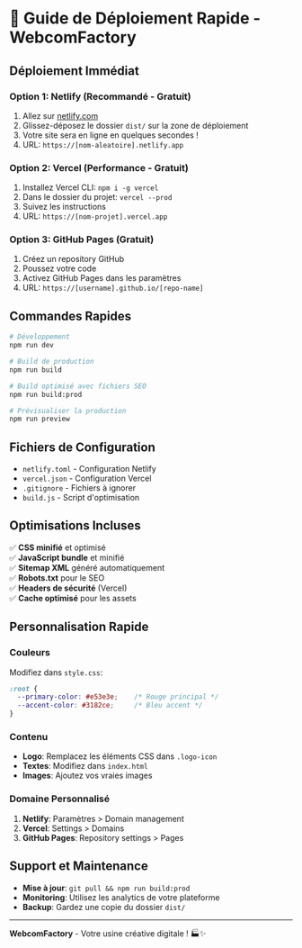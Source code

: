 # 🚀 Guide de Déploiement Rapide - WebcomFactory

## Déploiement Immédiat

### Option 1: Netlify (Recommandé - Gratuit)
1. Allez sur [netlify.com](https://netlify.com)
2. Glissez-déposez le dossier `dist/` sur la zone de déploiement
3. Votre site sera en ligne en quelques secondes !
4. URL: `https://[nom-aleatoire].netlify.app`

### Option 2: Vercel (Performance - Gratuit)
1. Installez Vercel CLI: `npm i -g vercel`
2. Dans le dossier du projet: `vercel --prod`
3. Suivez les instructions
4. URL: `https://[nom-projet].vercel.app`

### Option 3: GitHub Pages (Gratuit)
1. Créez un repository GitHub
2. Poussez votre code
3. Activez GitHub Pages dans les paramètres
4. URL: `https://[username].github.io/[repo-name]`

## Commandes Rapides

```bash
# Développement
npm run dev

# Build de production
npm run build

# Build optimisé avec fichiers SEO
npm run build:prod

# Prévisualiser la production
npm run preview
```

## Fichiers de Configuration

- `netlify.toml` - Configuration Netlify
- `vercel.json` - Configuration Vercel
- `.gitignore` - Fichiers à ignorer
- `build.js` - Script d'optimisation

## Optimisations Incluses

✅ **CSS minifié** et optimisé  
✅ **JavaScript bundle** et minifié  
✅ **Sitemap XML** généré automatiquement  
✅ **Robots.txt** pour le SEO  
✅ **Headers de sécurité** (Vercel)  
✅ **Cache optimisé** pour les assets  

## Personnalisation Rapide

### Couleurs
Modifiez dans `style.css`:
```css
:root {
  --primary-color: #e53e3e;    /* Rouge principal */
  --accent-color: #3182ce;     /* Bleu accent */
}
```

### Contenu
- **Logo**: Remplacez les éléments CSS dans `.logo-icon`
- **Textes**: Modifiez dans `index.html`
- **Images**: Ajoutez vos vraies images

### Domaine Personnalisé
1. **Netlify**: Paramètres > Domain management
2. **Vercel**: Settings > Domains
3. **GitHub Pages**: Repository settings > Pages

## Support et Maintenance

- **Mise à jour**: `git pull && npm run build:prod`
- **Monitoring**: Utilisez les analytics de votre plateforme
- **Backup**: Gardez une copie du dossier `dist/`

---

**WebcomFactory** - Votre usine créative digitale ! 🏭✨
